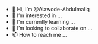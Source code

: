 - 👋 Hi, I’m @Alawode-Abdulmaliq
- 👀 I’m interested in ...
- 🌱 I’m currently learning ...
- 💞️ I’m looking to collaborate on ...
- 📫 How to reach me ...

<!---
Alawode-Abdulmaliq/Alawode-Abdulmaliq is a ✨ special ✨ repository because its `README.md` (this file) appears on your GitHub profile.
You can click the Preview link to take a look at your changes.
--->

